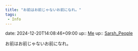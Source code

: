 ```yaml
---
title: "お前はお前じゃないお前になれ。"
tags:
 - Info
---
```


date: 2024-12-20T14:08:46+09:00
up:: [Me](Bar/Novel/Chaos/Me.md)
up:: [Sarsh_People](Bar/Novel/Nacaria/Sarsh_People.md)

お前はお前じゃないお前になれ。